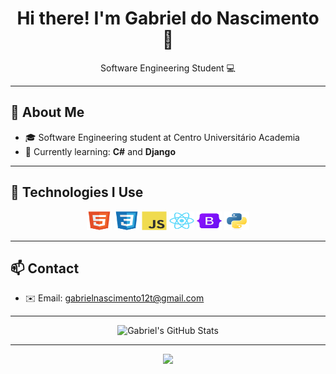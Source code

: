 <h1 align="center">Hi there! I'm Gabriel do Nascimento 👋</h1> 

<p align="center">  
  Software Engineering Student 💻  
</p>

---

## 📌 About Me

- 🎓 Software Engineering student at Centro Universitário Academia  
- 🌱 Currently learning: **C#** and **Django**

---

## 🧰 Technologies I Use

<p align="center">
  <img src="https://raw.githubusercontent.com/devicons/devicon/master/icons/html5/html5-original.svg" height="30" width="40" alt="HTML">
  <img src="https://raw.githubusercontent.com/devicons/devicon/master/icons/css3/css3-original.svg" height="30" width="40" alt="CSS">
  <img src="https://raw.githubusercontent.com/devicons/devicon/master/icons/javascript/javascript-original.svg" height="30" width="40" alt="JavaScript">
  <img src="https://raw.githubusercontent.com/devicons/devicon/master/icons/react/react-original.svg" height="30" width="40" alt="React">
  <img src="https://raw.githubusercontent.com/devicons/devicon/master/icons/bootstrap/bootstrap-original.svg" height="30" width="40" alt="Bootstrap">
  <img src="https://raw.githubusercontent.com/devicons/devicon/master/icons/python/python-original.svg" height="30" width="40" alt="Python">
</p>

---

## 📫 Contact

- ✉️ Email: [gabrielnascimento12t@gmail.com](mailto:gabrielnascimento12t@gmail.com)

---

<p align="center">
  <img src="https://github-readme-stats.vercel.app/api?username=pombinhagab&show_icons=true&theme=dracula" alt="Gabriel's GitHub Stats" />
</p>

---

<p align="center">
  <img src="https://media2.giphy.com/media/v1.Y2lkPTc5MGI3NjExcm9qNXF0Z3MxdDhsNGpxd2I2aDdsczE0dmEyYTl5ZDNldG1ubXFuZCZlcD12MV9pbnRlcm5hbF9naWZfYnlfaWQmY3Q9Zw/Ietzr0Y4BZokXTsttG/giphy.gif" height="200" />
</p>
